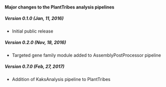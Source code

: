 #### Major changes to the PlantTribes analysis pipelines

##### Version 0.1.0 (Jan, 11, 2016)
 - Initial public release

##### Version 0.2.0 (Nov, 18, 2016)
 - Targeted gene family module added to AssemblyPostProcessor pipeline
 
##### Version 0.7.0 (Feb, 27, 2017)
 - Addition of KaksAnalysis pipeline to PlantTribes
 
 
